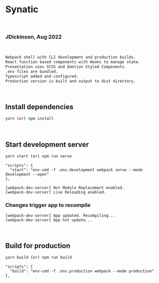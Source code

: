 # Synatic

<br>

### JDickinson, Aug 2022

<br>

```BASH
Webpack shell with CLI development and production builds.
React function based components with Hooks to manage state.
Presentation uses SCSS and Emotion Styled Components.
.env files are bundled.
Typescript added and configured.
Production version is built and output to dist directory.
```

<br>

## Install dependencies

```BASH
yarn (or) npm install
```

<br>

## Start development server

```BASH
yarn start (or) npm run serve
```

```JS
"scripts": {
  "start": "env-cmd -f .env.development webpack serve --mode development --open"
},

[webpack-dev-server] Hot Module Replacement enabled.
[webpack-dev-server] Live Reloading enabled.
```

### Changes trigger app to recompile

```JS
[webpack-dev-server] App updated. Recompiling...
[webpack-dev-server] App hot update...
```

<br>

## Build for production

```BASH
yarn build (or) npm run build
```

```JS
"scripts": {
  "build": "env-cmd -f .env.production webpack --mode production"
},
```
